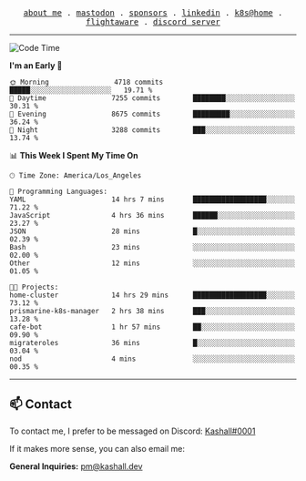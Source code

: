 <p align="center">
  <samp>
    <a href="https://jordanjones.org/">about me</a> .
    <a rel="me" href="https://mastodon.social/@kashall">mastodon</a> .
    <a href="https://github.com/sponsors/kashalls">sponsors</a> .
    <a href="https://linkedin.com/in/jordpjones">linkedin</a> .
    <a href="https://github.com/kashalls/home-cluster">k8s@home</a> .
    <a href="https://flightaware.com/adsb/stats/user/kashalls">flightaware</a> .
    <a href="https://discord.gg/ctgrp8k">discord server</a>
  </samp>
</p>

---

<!--START_SECTION:waka-->
![Code Time](http://img.shields.io/badge/Code%20Time-1%2C390%20hrs%2017%20mins-blue)

**I'm an Early 🐤** 

```text
🌞 Morning                4718 commits        █████░░░░░░░░░░░░░░░░░░░░   19.71 % 
🌆 Daytime                7255 commits        ████████░░░░░░░░░░░░░░░░░   30.31 % 
🌃 Evening                8675 commits        █████████░░░░░░░░░░░░░░░░   36.24 % 
🌙 Night                  3288 commits        ███░░░░░░░░░░░░░░░░░░░░░░   13.74 % 
```


📊 **This Week I Spent My Time On** 

```text
🕑︎ Time Zone: America/Los_Angeles

💬 Programming Languages: 
YAML                     14 hrs 7 mins       ██████████████████░░░░░░░   71.22 % 
JavaScript               4 hrs 36 mins       ██████░░░░░░░░░░░░░░░░░░░   23.27 % 
JSON                     28 mins             █░░░░░░░░░░░░░░░░░░░░░░░░   02.39 % 
Bash                     23 mins             ░░░░░░░░░░░░░░░░░░░░░░░░░   02.00 % 
Other                    12 mins             ░░░░░░░░░░░░░░░░░░░░░░░░░   01.05 % 

🐱‍💻 Projects: 
home-cluster             14 hrs 29 mins      ██████████████████░░░░░░░   73.12 % 
prismarine-k8s-manager   2 hrs 38 mins       ███░░░░░░░░░░░░░░░░░░░░░░   13.28 % 
cafe-bot                 1 hr 57 mins        ██░░░░░░░░░░░░░░░░░░░░░░░   09.90 % 
migrateroles             36 mins             █░░░░░░░░░░░░░░░░░░░░░░░░   03.04 % 
nod                      4 mins              ░░░░░░░░░░░░░░░░░░░░░░░░░   00.35 % 
```


<!--END_SECTION:waka-->

---

## 📫 Contact

To contact me, I prefer to be messaged on Discord:  [Kashall#0001](https://discord.com/users/201077739589992448)

If it makes more sense, you can also email me:

**General Inquiries:** pm@kashall.dev  

